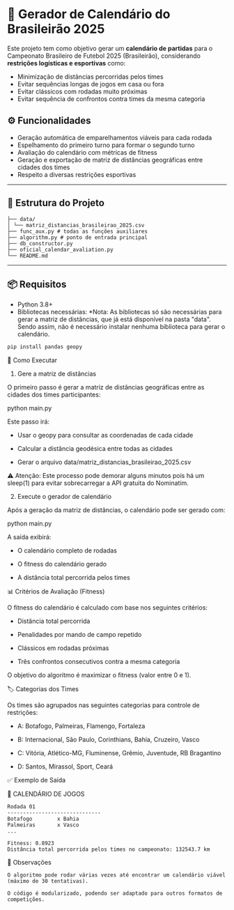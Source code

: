 # 📅 Gerador de Calendário do Brasileirão 2025

Este projeto tem como objetivo gerar um **calendário de partidas** para o Campeonato Brasileiro de Futebol 2025 (Brasileirão), considerando **restrições logísticas e esportivas** como:

- Minimização de distâncias percorridas pelos times
- Evitar sequências longas de jogos em casa ou fora
- Evitar clássicos com rodadas muito próximas
- Evitar sequência de confrontos contra times da mesma categoria

## ⚙️ Funcionalidades

- Geração automática de emparelhamentos viáveis para cada rodada
- Espelhamento do primeiro turno para formar o segundo turno
- Avaliação do calendário com métricas de fitness
- Geração e exportação de matriz de distâncias geográficas entre cidades dos times
- Respeito a diversas restrições esportivas

---

## 📁 Estrutura do Projeto
```
├── data/
│ └── matriz_distancias_brasileirao_2025.csv
├── func_aux.py # todas as funções auxiliares
├── algorithm.py # ponto de entrada principal
├── db_constructor.py
├── oficial_calendar_avaliation.py
└── README.md
```

---

## 📦 Requisitos

- Python 3.8+
- Bibliotecas necessárias:
  *Nota: As bibliotecas só são necessárias para gerar a matriz de distâncias, que já está disponível na pasta "data". Sendo assim, não é necessário instalar nenhuma biblioteca para gerar o calendário.

```bash
pip install pandas geopy
```
🚀 Como Executar
1. Gere a matriz de distâncias

O primeiro passo é gerar a matriz de distâncias geográficas entre as cidades dos times participantes:

python main.py

Este passo irá:

  - Usar o geopy para consultar as coordenadas de cada cidade

  - Calcular a distância geodésica entre todas as cidades

  - Gerar o arquivo data/matriz_distancias_brasileirao_2025.csv

  ⚠️ Atenção: Este processo pode demorar alguns minutos pois há um sleep(1) para evitar sobrecarregar a API gratuita do Nominatim.

2. Execute o gerador de calendário

Após a geração da matriz de distâncias, o calendário pode ser gerado com:

python main.py

A saída exibirá:

  - O calendário completo de rodadas

  - O fitness do calendário gerado

  - A distância total percorrida pelos times

📊 Critérios de Avaliação (Fitness)

O fitness do calendário é calculado com base nos seguintes critérios:

  - Distância total percorrida

  - Penalidades por mando de campo repetido

  - Clássicos em rodadas próximas

  - Três confrontos consecutivos contra a mesma categoria

  O objetivo do algoritmo é maximizar o fitness (valor entre 0 e 1).

🏷️ Categorias dos Times

Os times são agrupados nas seguintes categorias para controle de restrições:

- A: Botafogo, Palmeiras, Flamengo, Fortaleza

- B: Internacional, São Paulo, Corinthians, Bahia, Cruzeiro, Vasco

- C: Vitória, Atlético-MG, Fluminense, Grêmio, Juventude, RB Bragantino

- D: Santos, Mirassol, Sport, Ceará

✅ Exemplo de Saída

📅 CALENDÁRIO DE JOGOS
```
Rodada 01
------------------------------
Botafogo        x Bahia
Palmeiras       x Vasco
...

Fitness: 0.8923
Distância total percorrida pelos times no campeonato: 132543.7 km
```
📌 Observações

    O algoritmo pode rodar várias vezes até encontrar um calendário viável (máximo de 30 tentativas).

    O código é modularizado, podendo ser adaptado para outros formatos de competições.
